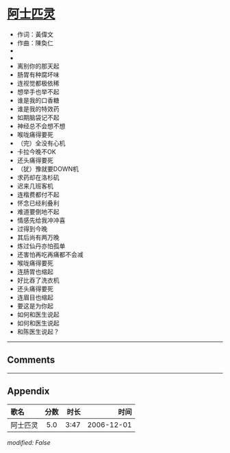 # [阿士匹灵](https://music.163.com/song?id=65650)

* 作词：黃偉文
* 作曲：陳奐仁
*
*
* 离别你的那天起
* 肠胃有种腐坏味
* 连视觉都极依稀
* 想举手也举不起
* 谁是我的口香糖
* 谁是我的特效药
* 如期脑袋记不起
* 神经总不会想不想
* 喉咙痛得要死
* （完）全没有心机
* 卡拉今晚不OK
* 还头痛得要死
* （犹）豫就要DOWN机
* 求药却在洛杉矶
* 迟来几班客机
* 连楷费都付不起
* 怀念已经利叠利
* 难道要倒地不起
* 情感先给我冲冲喜
* 过得到今晚
* 其后尚有两万晚
* 炼过仙丹亦怕孤单
* 还害怕再吃再痛都不会减
* 喉咙痛得要死
* 连肠胃也缩起
* 好比吞了洗衣机
* 还头痛得要死
* 连眉目也缩起
* 要这是为你起
* 如何和医生说起
* 如何和医生说起
* 和陈医生说起？


---

## Comments


---

## Appendix

|歌名|分数|时长|时间|
|:---|:---:|---:|---:|
|阿士匹灵|5.0|3:47|2006-12-01

*modified: False*